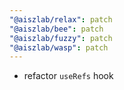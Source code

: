 ```yaml
---
"@aiszlab/relax": patch
"@aiszlab/bee": patch
"@aiszlab/fuzzy": patch
"@aiszlab/wasp": patch
---
```


- refactor `useRefs` hook
